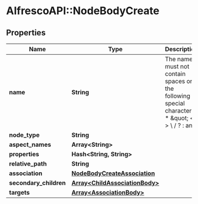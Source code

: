 # AlfrescoAPI::NodeBodyCreate

## Properties
Name | Type | Description | Notes
------------ | ------------- | ------------- | -------------
**name** | **String** | The name must not contain spaces or the following special characters: * \&quot; &lt; &gt; \\ / ? : and |. The character . must not be used at the end of the name.  | 
**node_type** | **String** |  | 
**aspect_names** | **Array&lt;String&gt;** |  | [optional] 
**properties** | **Hash&lt;String, String&gt;** |  | [optional] 
**relative_path** | **String** |  | [optional] 
**association** | [**NodeBodyCreateAssociation**](NodeBodyCreateAssociation.md) |  | [optional] 
**secondary_children** | [**Array&lt;ChildAssociationBody&gt;**](ChildAssociationBody.md) |  | [optional] 
**targets** | [**Array&lt;AssociationBody&gt;**](AssociationBody.md) |  | [optional] 


